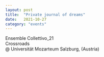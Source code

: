 ```yaml
---
layout: post
title:  "Private journal of dreams"
date:   2021-10-27
category: "events"
---
```

Ensemble Collettivo_21 <br>
Crossroads <br>
@ Universität Mozarteum Salzburg, (Austria)
